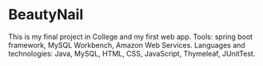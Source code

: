 # BeautyNail
This is my final project in College and my first web app.
Tools: spring boot framework, MySQL Workbench, Amazon Web Services.
Languages and technologies: Java, MySQL, HTML, CSS, JavaScript, Thymeleaf, JUnitTest.

